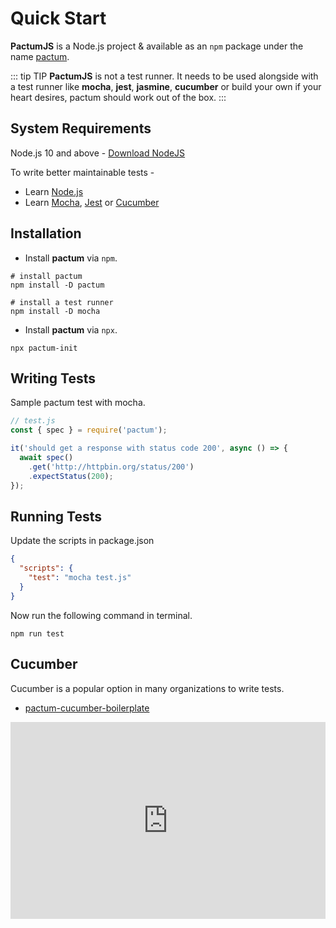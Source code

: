 # Quick Start

**PactumJS** is a Node.js project & available as an `npm` package under the name [pactum](https://www.npmjs.com/package/pactum).

::: tip TIP
**PactumJS** is not a test runner. It needs to be used alongside with a test runner like **mocha**, **jest**, **jasmine**, **cucumber** or build your own if your heart desires, pactum should work out of the box.
:::

## System Requirements

Node.js 10 and above - <a href="https://nodejs.org/en/download/" target="_blank">Download NodeJS</a>

To write better maintainable tests -

- Learn [Node.js](https://www.youtube.com/watch?v=TlB_eWDSMt4)
- Learn [Mocha](https://www.youtube.com/watch?v=MLTRHc5dk6s), [Jest](https://www.youtube.com/watch?v=7r4xVDI2vho) or [Cucumber](https://cucumber.io/docs/cucumber/)

## Installation

- Install **pactum** via `npm`.

```shell
# install pactum
npm install -D pactum

# install a test runner
npm install -D mocha
```

- Install **pactum** via `npx`.

```shell
npx pactum-init
```

## Writing Tests

Sample pactum test with mocha.

```js
// test.js
const { spec } = require('pactum');

it('should get a response with status code 200', async () => {
  await spec()
    .get('http://httpbin.org/status/200')
    .expectStatus(200);
});
```

## Running Tests

Update the scripts in package.json

```json
{
  "scripts": {
    "test": "mocha test.js"
  }
}
```

Now run the following command in terminal.

```shell
npm run test
```

## Cucumber

Cucumber is a popular option in many organizations to write tests.

- [pactum-cucumber-boilerplate](https://github.com/pactumjs/pactum-cucumber-boilerplate)


<iframe height="315px" width="100%" src="https://www.youtube.com/embed/ISAjES_Gklc" title="YouTube video player" frameborder="0" allow="accelerometer; autoplay; clipboard-write; encrypted-media; gyroscope; picture-in-picture" allowfullscreen>
</iframe>
